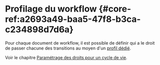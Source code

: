 # Profilage du workflow {#core-ref:a2693a49-baa5-47f8-b3ca-c234898d7d6a}

Pour chaque document de workflow, il est possible de définir qui a le droit de
passer chacune des transitions au moyen d'un [profil dédié][profil_dedie].

Voir le chapitre [Paramétrage des droits pour un cycle de vie][profil_wf].

<!-- links -->
[profil_dedie]: #core-ref:25c54b68-9cc1-44ea-b203-e289bde65a12
[profil_wf]: #core-ref:e0d99925-df0d-4d51-8ebc-d44c4dd03873